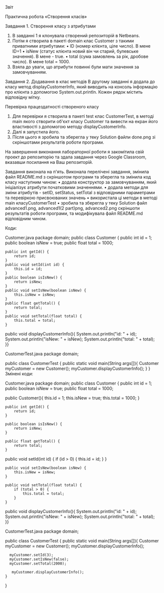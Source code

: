 Звіт

Практична робота «Створення класів»

Завдання 1. Створення класу з атрибутами
 1. В завданні 1 я клонувала створений репозиторій в Netbeans. 
 2. Потім я створила в пакеті domain клас Сustomer з такими приватними атрибутами:
 • ID (номер клієнта, ціле число). В мене ID=1
 • isNew (статус клієнта новий він чи старий, булевське значення). В мене - true. 
 • total (сума замовлень за рік, дробове число). В мене total = 1000. 
 3. Взяла до уваги, що атрибути повинні були мати значення за замовчуванням. 

Завдання 2. Додавання в клас методів
В другому завданні я додала до класу метод displayCustomerInfo, який виводить на консоль інформацію про клієнта з допомогою System.out.println. Кожен рядок містить відповідну мітку. 

Перевірка працездатності створеного класу
 1. Для перевірки я створила в пакеті test клас CustomerTest, в методі main якого створити об'єкт класу Сustomer та вивести на екран його властивості з допомогою методу displayCustomerInfo. 
 2. Далі я запустила його. 
 3. Після цього я зробила та зберегла у теку Solution файли done.png зі скріншотами результатів роботи програми. 
 
На завершення виконання лабораторної роботи я закомітила свій проект до репозиторію та здала завдання через Google Classroom, вказавши посилання на Ваш репозиторій.

Завдання виконала на п'ять. Виконала перелічені завдання, змінила файл README.md з скріншотом програми та зберегла та змінила код класу наступним чином:
 • додала конструктор за замовчуванням, який ініціалізує атрибути початковими значеннями. 
 • додала методи для зміни атрибутів - setID, setStatus, setTotal з відповідними параметрами та перевіркою присвоюваних значень
 • використала ці методи в методі main класуCustomerTest
 • зробила та зберегла у теку Solution файл advanced1.png, advanced1(2 part)png, advanced2.png скріншоти результатів роботи програми, та модифікувала файл README.md відповідним чином.
 
Коди:

Customer.java
package domain;
public class Customer {
    public int id = 1;
    public boolean isNew = true;
    public float total = 1000;

  
    public int getId() {
        return id;
    }
    public void setId(int id) {
        this.id = id;
    }
    public boolean isIsNew() {
        return isNew;
    }
    public void setIsNew(boolean isNew) {
        this.isNew = isNew;
    }
    public float getTotal() {
        return total;
    }
    public void setTotal(float total) {
        this.total = total;
    }
    
    
 public void displayCustomerInfo(){
    System.out.println("id: " + id);
    System.out.println("isNew: " + isNew);
    System.out.println("total: " + total);
 }}

CustomerTest.java
package domain;

public class CustomerTest {
    public static void main(String args[]){
      Customer myCustomer = new Customer();
      myCustomer.displayCustomerInfo();
    }
}
Змінені коди:

Customer.java
package domain;
public class Customer {
    public int id = 1;
    public boolean isNew = true;
    public float total = 1000;

  public Customer(){
    this.id = 1;
    this.isNew = true;
    this.total = 1000;
}
  
    public int getId() {
        return id;
    }

    public boolean isIsNew() {
        return isNew;
    }
  
    public float getTotal() {
        return total;
    }

  public void setId(int id) {
        if (id > 0) {
            this.id = id;
        }
    }
  
    public void setIsNew(boolean isNew) {
        this.isNew = isNew;
    }
  
    public void setTotal(float total) {
        if (total > 0) {
            this.total = total;
        }
    }
    
    
 public void displayCustomerInfo(){
    System.out.println("id: " + id);
    System.out.println("isNew: " + isNew);
    System.out.println("total: " + total);
 }}
 
CustomerTest.java
package domain;

public class CustomerTest {
    public static void main(String args[]){
      Customer myCustomer = new Customer();
      myCustomer.displayCustomerInfo();

      myCustomer.setId(3);
      myCustomer.setIsNew(false);
      myCustomer.setTotal(2000);

       myCustomer.displayCustomerInfo();
    }
}
